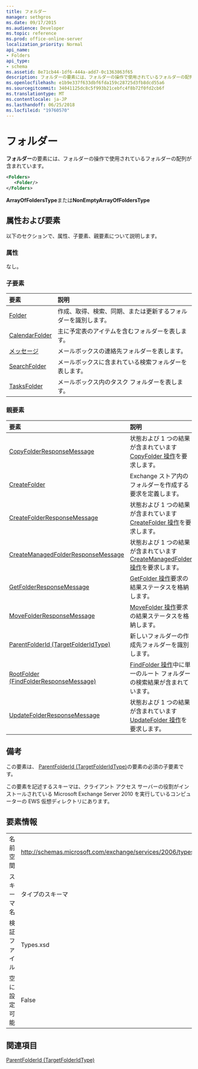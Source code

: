 ```yaml
---
title: フォルダー
manager: sethgros
ms.date: 09/17/2015
ms.audience: Developer
ms.topic: reference
ms.prod: office-online-server
localization_priority: Normal
api_name:
- Folders
api_type:
- schema
ms.assetid: 8e71cb44-1df6-444a-add7-0c1363863f65
description: フォルダーの要素には、フォルダーの操作で使用されているフォルダーの配列が含まれています。
ms.openlocfilehash: e1b9e337f633dbf6fda159c28725d3fb8dcd55a6
ms.sourcegitcommit: 34041125dc8c5f993b21cebfc4f8b72f0fd2cb6f
ms.translationtype: MT
ms.contentlocale: ja-JP
ms.lasthandoff: 06/25/2018
ms.locfileid: "19760570"
---
```

# <a name="folders"></a>フォルダー

**フォルダー**の要素には、フォルダーの操作で使用されているフォルダーの配列が含まれています。 
  
```xml
<Folders>
   <Folder/>
</Folders>
```

 **ArrayOfFoldersType**または**NonEmptyArrayOfFoldersType**
## <a name="attributes-and-elements"></a>属性および要素

以下のセクションで、属性、子要素、親要素について説明します。
  
### <a name="attributes"></a>属性

なし。
  
### <a name="child-elements"></a>子要素

|**要素**|**説明**|
|:-----|:-----|
|[Folder](folder.md) <br/> |作成、取得、検索、同期、または更新するフォルダーを識別します。  <br/> |
|[CalendarFolder](calendarfolder.md) <br/> |主に予定表のアイテムを含むフォルダーを表します。  <br/> |
|[メッセージ](contactsfolder.md) <br/> |メールボックスの連絡先フォルダーを表します。  <br/> |
|[SearchFolder](searchfolder.md) <br/> |メールボックスに含まれている検索フォルダーを表します。  <br/> |
|[TasksFolder](tasksfolder.md) <br/> |メールボックス内のタスク フォルダーを表します。  <br/> |
   
### <a name="parent-elements"></a>親要素

|**要素**|**説明**|
|:-----|:-----|
|[CopyFolderResponseMessage](copyfolderresponsemessage.md) <br/> |状態および 1 つの結果が含まれています[CopyFolder 操作](copyfolder-operation.md)を要求します。  <br/> |
|[CreateFolder](createfolder.md) <br/> |Exchange ストア内のフォルダーを作成する要求を定義します。  <br/> |
|[CreateFolderResponseMessage](createfolderresponsemessage.md) <br/> |状態および 1 つの結果が含まれています[CreateFolder 操作](createfolder-operation.md)を要求します。  <br/> |
|[CreateManagedFolderResponseMessage](createmanagedfolderresponsemessage.md) <br/> |状態および 1 つの結果が含まれています[CreateManagedFolder 操作](createmanagedfolder-operation.md)を要求します。  <br/> |
|[GetFolderResponseMessage](getfolderresponsemessage.md) <br/> |[GetFolder 操作](getfolder-operation.md)要求の結果ステータスを格納します。  <br/> |
|[MoveFolderResponseMessage](movefolderresponsemessage.md) <br/> |[MoveFolder 操作](movefolder-operation.md)要求の結果ステータスを格納します。  <br/> |
|[ParentFolderId (TargetFolderIdType)](parentfolderid-targetfolderidtype.md) <br/> |新しいフォルダーの作成先フォルダーを識別します。  <br/> |
|[RootFolder (FindFolderResponseMessage)](rootfolder-findfolderresponsemessage.md) <br/> |[FindFolder 操作](findfolder-operation.md)中に単一のルート フォルダーの検索結果が含まれています。  <br/> |
|[UpdateFolderResponseMessage](updatefolderresponsemessage.md) <br/> |状態および 1 つの結果が含まれています[UpdateFolder 操作](updatefolder-operation.md)を要求します。  <br/> |
   
## <a name="remarks"></a>備考

この要素は、 [ParentFolderId (TargetFolderIdType)](parentfolderid-targetfolderidtype.md)の要素の必須の子要素です。 
  
この要素を記述するスキーマは、クライアント アクセス サーバーの役割がインストールされている Microsoft Exchange Server 2010 を実行しているコンピューターの EWS 仮想ディレクトリにあります。
  
## <a name="element-information"></a>要素情報

|||
|:-----|:-----|
|名前空間  <br/> |http://schemas.microsoft.com/exchange/services/2006/types  <br/> |
|スキーマ名  <br/> |タイプのスキーマ  <br/> |
|検証ファイル  <br/> |Types.xsd  <br/> |
|空に設定可能  <br/> |False  <br/> |
   
## <a name="see-also"></a>関連項目



[ParentFolderId (TargetFolderIdType)](parentfolderid-targetfolderidtype.md)

